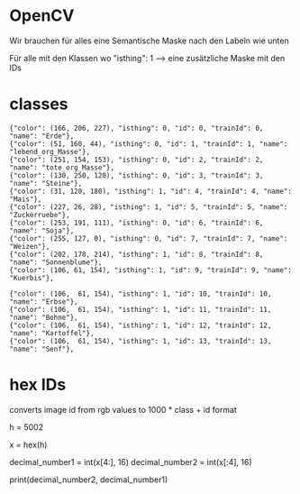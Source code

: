 # OpenCV

Wir brauchen für alles eine Semantische Maske nach den Labeln wie unten

Für alle mit den Klassen wo "isthing": 1 --> eine zusätzliche Maske mit den IDs

# classes

    {"color": (166, 206, 227), "isthing": 0, "id": 0, "trainId": 0, "name": "Erde"},
    {"color": (51, 160, 44), "isthing": 0, "id": 1, "trainId": 1, "name": "lebend_org_Masse"},
    {"color": (251, 154, 153), "isthing": 0, "id": 2, "trainId": 2, "name": "tote_org_Masse"},
    {"color": (130, 250, 120), "isthing": 0, "id": 3, "trainId": 3, "name": "Steine"},
    {"color": (31, 120, 180), "isthing": 1, "id": 4, "trainId": 4, "name": "Mais"},
    {"color": (227, 26, 28), "isthing": 1, "id": 5, "trainId": 5, "name": "Zuckerruebe"},
    {"color": (253, 191, 111), "isthing": 0, "id": 6, "trainId": 6, "name": "Soja"},
    {"color": (255, 127, 0), "isthing": 0, "id": 7, "trainId": 7, "name": "Weizen"},
    {"color": (202, 178, 214), "isthing": 1, "id": 8, "trainId": 8, "name": "Sonnenblume"},
    {"color": (106, 61, 154), "isthing": 1, "id": 9, "trainId": 9, "name": "Kuerbis"},

    {"color": (106,  61, 154), "isthing": 1, "id": 10, "trainId": 10, "name": "Erbse"},
    {"color": (106,  61, 154), "isthing": 1, "id": 11, "trainId": 11, "name": "Bohne"},
    {"color": (106,  61, 154), "isthing": 1, "id": 12, "trainId": 12, "name": "Kartoffel"},
    {"color": (106,  61, 154), "isthing": 1, "id": 13, "trainId": 13, "name": "Senf"},


# hex IDs

converts image id from rgb values to 1000 * class + id format

h = 5002

x = hex(h)

decimal_number1 = int(x[4:], 16)
decimal_number2 = int(x[:4], 16)

print(decimal_number2, decimal_number1)
